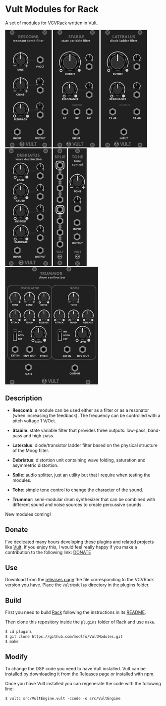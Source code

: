 # Vult Modules for Rack

A set of modules for [VCVRack](https://vcvrack.com) written in [Vult](http://modlfo.github.io/vult/).

![Rescomb](/images/Rescomb-render.png?raw=true "Rescomb")
![Stabile](/images/Stabile-render.png?raw=true "Stabile")
![Lateralus](/images/Lateralus-render.png?raw=true "Lateralus")
![Debriatus](/images/Debriatus-render.png?raw=true "Debriatus")
![Splie](/images/Splie-render.png?raw=true "Splie")
![Tohe](/images/Tohe-render.png?raw=true "Tohe")
![Trummor](/images/Trummor-render.png?raw=true "Trummor")



## Description

- **Rescomb**: a module can be used either as a filter or as a resonator (when increasing the feedback). The frequency can be controlled with a pitch voltage 1 V/Oct.

- **Stabile**: state variable filter that provides three outputs: low-pass, band-pass and high-pass.

- **Lateralus**: diode/transistor ladder filter based on the physical structure of the Moog filter.

- **Debriatus**: distortion unit containing wave folding, saturation and asymmetric distortion.

- **Splie**: audio splitter, just an utility but that I require when testing the modules.

- **Tohe**: simple tone control to change the character of the sound.

- **Trummor**: semi-modular drum synthesizer that can be combined with different sound and noise sources to create percussive sounds.

New modules coming!

## Donate

I've dedicated many hours developing these plugins and related projects like [Vult](http://modlfo.github.io/vult/). If you enjoy this, I would feel really happy if you make a contribution to the following link: [DONATE](https://www.paypal.com/cgi-bin/webscr?cmd=_s-xclick&hosted_button_id=RRMY2QPYEZT2S)

## Use

Download from the [releases page](https://github.com/modlfo/VultModules/releases) the file corresponding to the VCVRack version you have. Place the `VultModules` directory in the plugins folder.


## Build

First you need to build [Rack](https://github.com/VCVRack/Rack) following the instructions in its [README](https://github.com/VCVRack/Rack/blob/master/README.md).

Then clone this repository inside the `plugins` folder of Rack and use `make`.

```
$ cd plugins
$ git clone https://github.com/modlfo/VultModules.git
$ make
```

## Modify

To change the DSP code you need to have Vult installed. Vult can be installed by downloading it from the [Releases](https://github.com/modlfo/vult/releases) page or installed with [npm](https://www.npmjs.com/package/vult).

Once you have Vult installed you can regenerate the code with the following line:
```
$ vultc src/VultEngine.vult -ccode -o src/VultEngine
```
